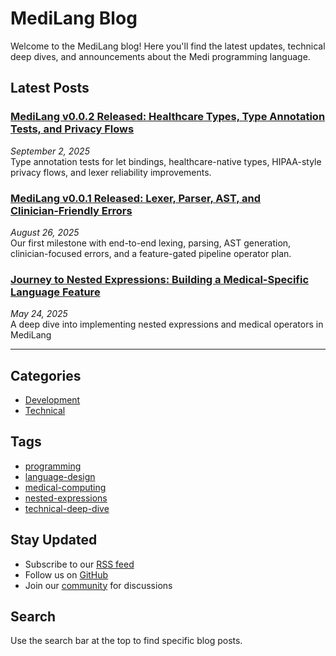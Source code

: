 # MediLang Blog

Welcome to the MediLang blog! Here you'll find the latest updates, technical deep dives, and announcements about the Medi programming language.

## Latest Posts

### [MediLang v0.0.2 Released: Healthcare Types, Type Annotation Tests, and Privacy Flows](posts/2025-09-02-v0-0-2-release.md)

*September 2, 2025*  
Type annotation tests for let bindings, healthcare-native types, HIPAA-style privacy flows, and lexer reliability improvements.

### [MediLang v0.0.1 Released: Lexer, Parser, AST, and Clinician‑Friendly Errors](posts/2025-08-26-v0-0-1-release.md)

*August 26, 2025*  
Our first milestone with end-to-end lexing, parsing, AST generation, clinician-focused errors, and a feature-gated pipeline operator plan.

### [Journey to Nested Expressions: Building a Medical-Specific Language Feature](posts/2025-05-24-nested-expressions.md)

*May 24, 2025*  
A deep dive into implementing nested expressions and medical operators in MediLang

---

## Categories

- [Development](/blog/categories/development/)
- [Technical](/blog/categories/technical/)

## Tags

- [programming](/blog/tags/programming/)
- [language-design](/blog/tags/language-design/)
- [medical-computing](/blog/tags/medical-computing/)
- [nested-expressions](/blog/tags/nested-expressions/)
- [technical-deep-dive](/blog/tags/technical-deep-dive/)

## Stay Updated

- Subscribe to our [RSS feed](/blog/feed_rss_created.xml)
- Follow us on [GitHub](https://github.com/MediLang)
- Join our [community](/community/) for discussions

## Search

Use the search bar at the top to find specific blog posts.

